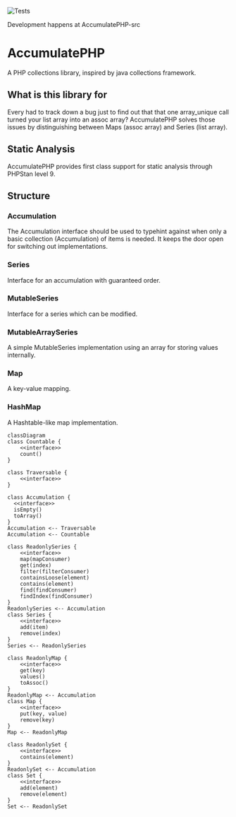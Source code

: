![Tests](https://github.com/N-Silbernagel/AccumulatePHP/actions/workflows/test.yml/badge.svg)

Development happens at AccumulatePHP-src

# AccumulatePHP
A PHP collections library, inspired by java collections framework.

## What is this library for
Every had to track down a bug just to find out that that one array_unique call turned your list array into an assoc array? AccumulatePHP solves those issues by distinguishing between Maps (assoc array) and Series (list array).  

## Static Analysis
AccumulatePHP provides first class support for static analysis through PHPStan level 9.

## Structure
### Accumulation
The Accumulation interface should be used to typehint against when only a basic collection (Accumulation) of items is needed. It keeps the door open for switching out implementations.

### Series
Interface for an accumulation with guaranteed order.

### MutableSeries
Interface for a series which can be modified.

### MutableArraySeries
A simple MutableSeries implementation using an array for storing values internally.

### Map
A key-value mapping.

### HashMap
A Hashtable-like map implementation.

```mermaid
classDiagram
class Countable {
    <<interface>>
    count()
}

class Traversable {
    <<interface>>
}

class Accumulation {
  <<interface>>
  isEmpty()
  toArray()
}
Accumulation <-- Traversable
Accumulation <-- Countable

class ReadonlySeries {
    <<interface>>
    map(mapConsumer)
    get(index)
    filter(filterConsumer)
    containsLoose(element)
    contains(element)
    find(findConsumer)
    findIndex(findConsumer)
}
ReadonlySeries <-- Accumulation
class Series {
    <<interface>>
    add(item)
    remove(index)
}
Series <-- ReadonlySeries

class ReadonlyMap {
    <<interface>>
    get(key)
    values()
    toAssoc()
}
ReadonlyMap <-- Accumulation
class Map {
    <<interface>>
    put(key, value)
    remove(key)
}
Map <-- ReadonlyMap

class ReadonlySet {
    <<interface>>
    contains(element)
}
ReadonlySet <-- Accumulation
class Set {
    <<interface>>
    add(element)
    remove(element)
}
Set <-- ReadonlySet
```
